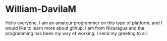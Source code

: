 # William-DavilaM
Hello everyone.
I am an amateur programmer on this type of platform, and I would like to learn more about githup.
I am from Nicaragua and the programming has been my way of working.
I send my greeting to all.
